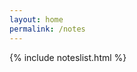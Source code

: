 ```yaml
---
layout: home
permalink: /notes
---
```

<div class="home-page-content">
  {% include noteslist.html %}
</div>